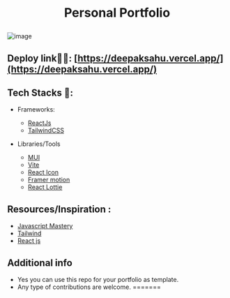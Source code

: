# <p align="center">Personal Portfolio</p>
![image](https://lh3.googleusercontent.com/pw/AP1GczMqPj4HxEBOD68dKYWAHj7y3iJHBsCIH1r3-E6AHEcPTXDYUe-hcV8XfAnxj9i3ESoMTcDi-mDGnJftrYLnaQEidRQwgCiUemp0Y2iqHawzYyLSDcomUJ1KO4OUqRkarsH2lSxh_OphDpuqRTj3H8Lr=w1483-h747-s-no-gm?authuser=0)

## Deploy link🤹‍♂️: [https://deepaksahu.vercel.app/](https://deepaksahu.vercel.app/)

## Tech Stacks 🔨:

- Frameworks:
  - [ReactJs](https://reactjs.org/)
  - [TailwindCSS](https://tailwindcss.com/)
  
- Libraries/Tools
  - [MUI](https://merakiui.com/components/)
  - [Vite](https://vitejs.dev/)
  - [React Icon](https://react-icons.github.io/react-icons%22)
  - [Framer motion](https://www.framer.com/)
  - [React Lottie](https://www.npmjs.com/package/react-lottie)
  
## Resources/Inspiration :
- [Javascript Mastery](https://youtube.com/@javascriptmastery)
- [Tailwind](https://tailwindcss.com/)
- [React js](https://reactjs.org/docs/getting-started.html)
 
 ## Additional info
 - Yes you can use this repo for your portfolio as template.
 - Any type of contributions are welcome.
=======
